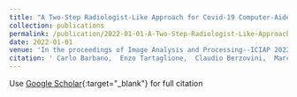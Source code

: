 ```yaml
---
title: "A Two-Step Radiologist-Like Approach for Covid-19 Computer-Aided Diagnosis from Chest X-Ray Images"
collection: publications
permalink: /publication/2022-01-01-A-Two-Step-Radiologist-Like-Approach-for-Covid-19-Computer-Aided-Diagnosis-from-Chest-X-Ray-Images
date: 2022-01-01
venue: 'In the proceedings of Image Analysis and Processing--ICIAP 2022: 21st International Conference, Lecce, Italy, May 23--27, 2022, Proceedings, Part I'
citation: ' Carlo Barbano,  Enzo Tartaglione,  Claudio Berzovini,  Marco Calandri,  Marco Grangetto, &quot;A Two-Step Radiologist-Like Approach for Covid-19 Computer-Aided Diagnosis from Chest X-Ray Images.&quot; In the proceedings of Image Analysis and Processing--ICIAP 2022: 21st International Conference, Lecce, Italy, May 23--27, 2022, Proceedings, Part I, 2022.'
---
```

Use [Google Scholar](https://scholar.google.com/scholar?q=A+Two+Step+Radiologist+Like+Approach+for+Covid+19+Computer+Aided+Diagnosis+from+Chest+X+Ray+Images){:target="_blank"} for full citation
